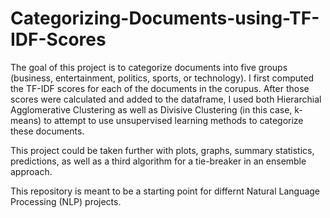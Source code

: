 # Categorizing-Documents-using-TF-IDF-Scores
The goal of this project is to categorize documents into five groups (business, entertainment, politics, sports, or technology). I first computed the TF-IDF scores for each of the documents in the corupus. After those scores were calculated and added to the dataframe, I used both Hierarchial Agglomerative Clustering as well as Divisive Clustering (in this case, k-means) to attempt to use unsupervised learning methods to categorize these documents. 

This project could be taken further with plots, graphs, summary statistics, predictions, as well as a third algorithm for a tie-breaker in an ensemble approach. 

This repository is meant to be a starting point for differnt Natural Language Processing (NLP) projects. 
